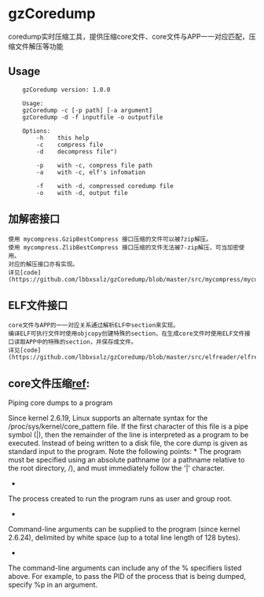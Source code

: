 # gzCoredump
coredump实时压缩工具，提供压缩core文件、core文件与APP一一对应匹配，压缩文件解压等功能

## Usage
```	
	gzCoredump version: 1.0.0
	
	Usage:
	gzCoredump -c [-p path] [-a argument]
	gzCoredump -d -f inputfile -o outputfile
	
	Options:
		-h    this help
		-c    compress file
		-d    decompress file")

		-p    with -c, compress file path
		-a    with -c, elf's infomation

		-f    with -d, compressed coredump file
		-o    with -d, output file
```

## 加解密接口	
	使用 mycompress.GzipBestCompress 接口压缩的文件可以被7zip解压。
	使用 mycompress.ZlibBestCompress 接口压缩的文件无法被7-zip解压，可当加密使用。
	对应的解压接口亦有实现。
    详见[code](https://github.com/lbbxsxlz/gzCoredump/blob/master/src/mycompress/mycompress.go)

## ELF文件接口	
	core文件与APP的一一对应关系通过解析ELF中section来实现。
	编译ELF可执行文件时使用objcopy创建特殊的section，在生成core文件时使用ELF文件接口读取APP中的特殊的section，并保存成文件。
    详见[code](https://github.com/lbbxsxlz/gzCoredump/blob/master/src/elfreader/elfreader.go)

## core文件压缩[ref](https://linux.die.net/man/5/core):

Piping core dumps to a program

Since kernel 2.6.19, Linux supports an alternate syntax for the /proc/sys/kernel/core_pattern file. If the first character of this file is a pipe symbol (|), then the remainder of the line is interpreted as a program to be executed. Instead of being written to a disk file, the core dump is given as standard input to the program. Note the following points:
*
The program must be specified using an absolute pathname (or a pathname relative to the root directory, /), and must immediately follow the '|' character.

*

The process created to run the program runs as user and group root.

*

Command-line arguments can be supplied to the program (since kernel 2.6.24), delimited by white space (up to a total line length of 128 bytes).

*

The command-line arguments can include any of the % specifiers listed above. For example, to pass the PID of the process that is being dumped, specify %p in an argument.

